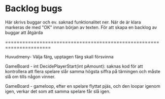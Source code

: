 # Backlog bugs

Här skrivs buggar och ev. saknad funktionalitet ner. När de är klara markeras de med "OK" innan början av texten. För att skapa en backlog av buggar att åtgärda

======================================================================

Huvudmeny- Välja färg, upptagen färg skall försvinna

GameBoard - int DecidePlayerStart(int pAmount): saknas kod för att kontrollera att flera spelare slår samma högsta siffra på tärningen och måste slå om tills någon vinner.

GameBoard - gameloop, efter en spelare flyttat pjäs, och den  loopar igenom igen, verkar det som att samma spelare får slå igen.